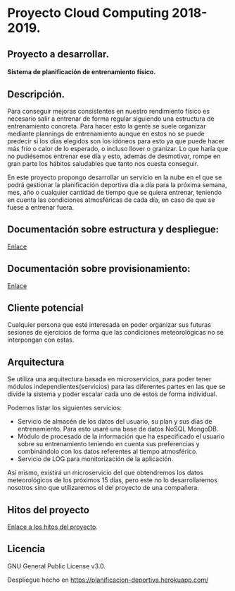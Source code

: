# Proyecto Cloud Computing 2018-2019.


## Proyecto a desarrollar.
#### Sistema de planificación de entrenamiento físico. 

## Descripción.

Para conseguir mejoras consistentes en nuestro rendimiento físico es necesario salir a entrenar de forma regular siguiendo una estructura de entrenamiento concreta. 
Para hacer esto la gente se suele organizar mediante plannings de entrenamiento aunque en estos no se puede predecir si los días elegidos son los idóneos para esto ya que puede hacer más frío o calor de lo esperado, o incluso llover o granizar. Lo que haría que no pudiésemos entrenar ese día y esto, además de desmotivar, rompe en gran parte los hábitos saludables que tanto nos cuesta conseguir.

En este proyecto propongo desarrollar un servicio en la nube en el que se podrá gestionar la planificación deportiva día a día para la próxima semana, mes, año o cualquier cantidad de tiempo que se quiera entrenar, teniendo en cuenta las condiciones atmosféricas de cada día, en caso de que se fuese a entrenar fuera.


## Documentación sobre estructura y despliegue:

[Enlace](https://github.com/AntonioJavierRP/Cloud-Computing-Project/blob/master/docs/hito2-despliegue.md)



## Documentación sobre provisionamiento:

[Enlace](https://github.com/AntonioJavierRP/Cloud-Computing-Project/blob/master/docs/hito3-provisionamiento.md)


## Cliente potencial
Cualquier persona que esté interesada en poder organizar sus futuras sesiones de ejercicios de forma que las condiciones meteorológicas no se interpongan con estas.



## Arquitectura 
Se utiliza una arquitectura basada en microservicios, para poder tener módulos independientes(servicios) para las diferentes partes en las que se divide la sistema y poder escalar cada uno de estos de forma individual.

Podemos listar los siguientes servicios:

- Servicio de almacén de los datos del usuario, su plan y sus días de entrenamiento. Para esto usaré una base de datos NoSQL MongoDB.
- Módulo de procesado de la información que ha especificado el usuario sobre su entrenamiento teniendo en cuenta sus preferencias y combinándolo con los datos referentes al tiempo atmosférico.
- Servicio de LOG para monitorización de la aplicación.


Así mismo, existirá un microservicio del que obtendremos los datos meteorológicos de los próximos 15 días, pero este no lo desarrollaremos nosotros sino que utilizaremos el del proyecto de una compañera.


## Hitos del proyecto
[Enlace a los hitos del proyecto](https://github.com/AntonioJavierRP/Cloud-Computing-Project/milestones).


## Licencia
GNU General Public License v3.0.



Despliegue hecho en https://planificacion-deportiva.herokuapp.com/
